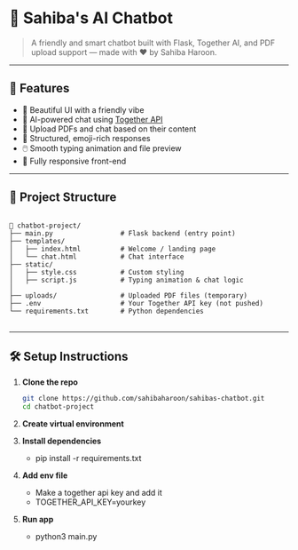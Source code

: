# 🤖 Sahiba's AI Chatbot

> A friendly and smart chatbot built with Flask, Together AI, and PDF upload support — made with ♥️ by Sahiba Haroon.


---

## 🚀 Features

- 🌈 Beautiful UI with a friendly vibe
- 🧠 AI-powered chat using [Together API](https://www.together.ai/)
- 📄 Upload PDFs and chat based on their content
- 💬 Structured, emoji-rich responses
- 🖱️ Smooth typing animation and file preview
- 📱 Fully responsive front-end

---

## 📂 Project Structure
<pre>
<code>
📁 chatbot-project/
├── main.py                 # Flask backend (entry point)
├── templates/
│   ├── index.html          # Welcome / landing page
│   └── chat.html           # Chat interface
├── static/
│   ├── style.css           # Custom styling
│   ├── script.js           # Typing animation & chat logic
│   
├── uploads/                # Uploaded PDF files (temporary)
├── .env                    # Your Together API key (not pushed)
└── requirements.txt        # Python dependencies
</code>
</pre>

---

## 🛠️ Setup Instructions

1. **Clone the repo**
   ```bash
   git clone https://github.com/sahibaharoon/sahibas-chatbot.git
   cd chatbot-project
2. **Create virtual environment**

3. **Install dependencies**
     - pip install -r requirements.txt
4. **Add env file**
   - Make a together api key and add it
   - TOGETHER_API_KEY=yourkey
6. **Run app**
   - python3 main.py


   
